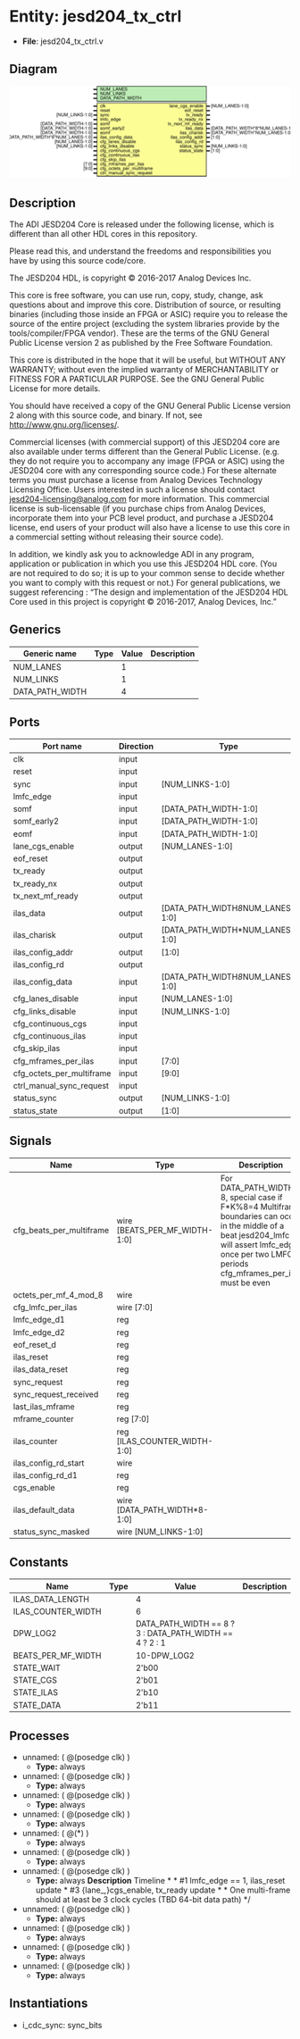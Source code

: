 # Entity: jesd204_tx_ctrl

- **File**: jesd204_tx_ctrl.v
## Diagram

![Diagram](jesd204_tx_ctrl.svg "Diagram")
## Description


 The ADI JESD204 Core is released under the following license, which is
 different than all other HDL cores in this repository.

 Please read this, and understand the freedoms and responsibilities you have
 by using this source code/core.

 The JESD204 HDL, is copyright © 2016-2017 Analog Devices Inc.

 This core is free software, you can use run, copy, study, change, ask
 questions about and improve this core. Distribution of source, or resulting
 binaries (including those inside an FPGA or ASIC) require you to release the
 source of the entire project (excluding the system libraries provide by the
 tools/compiler/FPGA vendor). These are the terms of the GNU General Public
 License version 2 as published by the Free Software Foundation.

 This core  is distributed in the hope that it will be useful, but WITHOUT ANY
 WARRANTY; without even the implied warranty of MERCHANTABILITY or FITNESS FOR
 A PARTICULAR PURPOSE. See the GNU General Public License for more details.

 You should have received a copy of the GNU General Public License version 2
 along with this source code, and binary.  If not, see
 <http://www.gnu.org/licenses/>.

 Commercial licenses (with commercial support) of this JESD204 core are also
 available under terms different than the General Public License. (e.g. they
 do not require you to accompany any image (FPGA or ASIC) using the JESD204
 core with any corresponding source code.) For these alternate terms you must
 purchase a license from Analog Devices Technology Licensing Office. Users
 interested in such a license should contact jesd204-licensing@analog.com for
 more information. This commercial license is sub-licensable (if you purchase
 chips from Analog Devices, incorporate them into your PCB level product, and
 purchase a JESD204 license, end users of your product will also have a
 license to use this core in a commercial setting without releasing their
 source code).

 In addition, we kindly ask you to acknowledge ADI in any program, application
 or publication in which you use this JESD204 HDL core. (You are not required
 to do so; it is up to your common sense to decide whether you want to comply
 with this request or not.) For general publications, we suggest referencing :
 “The design and implementation of the JESD204 HDL Core used in this project
 is copyright © 2016-2017, Analog Devices, Inc.”


## Generics

| Generic name    | Type | Value | Description |
| --------------- | ---- | ----- | ----------- |
| NUM_LANES       |      | 1     |             |
| NUM_LINKS       |      | 1     |             |
| DATA_PATH_WIDTH |      | 4     |             |
## Ports

| Port name                 | Direction | Type                              | Description |
| ------------------------- | --------- | --------------------------------- | ----------- |
| clk                       | input     |                                   |             |
| reset                     | input     |                                   |             |
| sync                      | input     | [NUM_LINKS-1:0]                   |             |
| lmfc_edge                 | input     |                                   |             |
| somf                      | input     | [DATA_PATH_WIDTH-1:0]             |             |
| somf_early2               | input     | [DATA_PATH_WIDTH-1:0]             |             |
| eomf                      | input     | [DATA_PATH_WIDTH-1:0]             |             |
| lane_cgs_enable           | output    | [NUM_LANES-1:0]                   |             |
| eof_reset                 | output    |                                   |             |
| tx_ready                  | output    |                                   |             |
| tx_ready_nx               | output    |                                   |             |
| tx_next_mf_ready          | output    |                                   |             |
| ilas_data                 | output    | [DATA_PATH_WIDTH*8*NUM_LANES-1:0] |             |
| ilas_charisk              | output    | [DATA_PATH_WIDTH*NUM_LANES-1:0]   |             |
| ilas_config_addr          | output    | [1:0]                             |             |
| ilas_config_rd            | output    |                                   |             |
| ilas_config_data          | input     | [DATA_PATH_WIDTH*8*NUM_LANES-1:0] |             |
| cfg_lanes_disable         | input     | [NUM_LANES-1:0]                   |             |
| cfg_links_disable         | input     | [NUM_LINKS-1:0]                   |             |
| cfg_continuous_cgs        | input     |                                   |             |
| cfg_continuous_ilas       | input     |                                   |             |
| cfg_skip_ilas             | input     |                                   |             |
| cfg_mframes_per_ilas      | input     | [7:0]                             |             |
| cfg_octets_per_multiframe | input     | [9:0]                             |             |
| ctrl_manual_sync_request  | input     |                                   |             |
| status_sync               | output    | [NUM_LINKS-1:0]                   |             |
| status_state              | output    | [1:0]                             |             |
## Signals

| Name                     | Type                          | Description                                                                                                                                                                                                        |
| ------------------------ | ----------------------------- | ------------------------------------------------------------------------------------------------------------------------------------------------------------------------------------------------------------------ |
| cfg_beats_per_multiframe | wire [BEATS_PER_MF_WIDTH-1:0] |  For DATA_PATH_WIDTH = 8, special case if F*K%8=4    Multiframe boundaries can occur in the middle of a beat    jesd204_lmfc will assert lmfc_edge once per two LMFC periods    cfg_mframes_per_ilas must be even  |
| octets_per_mf_4_mod_8    | wire                          |                                                                                                                                                                                                                    |
| cfg_lmfc_per_ilas        | wire [7:0]                    |                                                                                                                                                                                                                    |
| lmfc_edge_d1             | reg                           |                                                                                                                                                                                                                    |
| lmfc_edge_d2             | reg                           |                                                                                                                                                                                                                    |
| eof_reset_d              | reg                           |                                                                                                                                                                                                                    |
| ilas_reset               | reg                           |                                                                                                                                                                                                                    |
| ilas_data_reset          | reg                           |                                                                                                                                                                                                                    |
| sync_request             | reg                           |                                                                                                                                                                                                                    |
| sync_request_received    | reg                           |                                                                                                                                                                                                                    |
| last_ilas_mframe         | reg                           |                                                                                                                                                                                                                    |
| mframe_counter           | reg [7:0]                     |                                                                                                                                                                                                                    |
| ilas_counter             | reg [ILAS_COUNTER_WIDTH-1:0]  |                                                                                                                                                                                                                    |
| ilas_config_rd_start     | wire                          |                                                                                                                                                                                                                    |
| ilas_config_rd_d1        | reg                           |                                                                                                                                                                                                                    |
| cgs_enable               | reg                           |                                                                                                                                                                                                                    |
| ilas_default_data        | wire [DATA_PATH_WIDTH*8-1:0]  |                                                                                                                                                                                                                    |
| status_sync_masked       | wire [NUM_LINKS-1:0]          |                                                                                                                                                                                                                    |
## Constants

| Name               | Type | Value                                                   | Description |
| ------------------ | ---- | ------------------------------------------------------- | ----------- |
| ILAS_DATA_LENGTH   |      | 4                                                       |             |
| ILAS_COUNTER_WIDTH |      | 6                                                       |             |
| DPW_LOG2           |      | DATA_PATH_WIDTH == 8 ? 3 : DATA_PATH_WIDTH == 4 ? 2 : 1 |             |
| BEATS_PER_MF_WIDTH |      | 10-DPW_LOG2                                             |             |
| STATE_WAIT         |      | 2'b00                                                   |             |
| STATE_CGS          |      | 2'b01                                                   |             |
| STATE_ILAS         |      | 2'b10                                                   |             |
| STATE_DATA         |      | 2'b11                                                   |             |
## Processes
- unnamed: ( @(posedge clk) )
  - **Type:** always
- unnamed: ( @(posedge clk) )
  - **Type:** always
- unnamed: ( @(posedge clk) )
  - **Type:** always
- unnamed: ( @(posedge clk) )
  - **Type:** always
- unnamed: ( @(*) )
  - **Type:** always
- unnamed: ( @(posedge clk) )
  - **Type:** always
- unnamed: ( @(posedge clk) )
  - **Type:** always
**Description**
 Timeline  *  * #1 lmfc_edge == 1, ilas_reset update  * #3 {lane_,}cgs_enable, tx_ready update  *  * One multi-frame should at least be 3 clock cycles (TBD 64-bit data path)  */ 
- unnamed: ( @(posedge clk) )
  - **Type:** always
- unnamed: ( @(posedge clk) )
  - **Type:** always
- unnamed: ( @(posedge clk) )
  - **Type:** always
- unnamed: ( @(posedge clk) )
  - **Type:** always
## Instantiations

- i_cdc_sync: sync_bits

